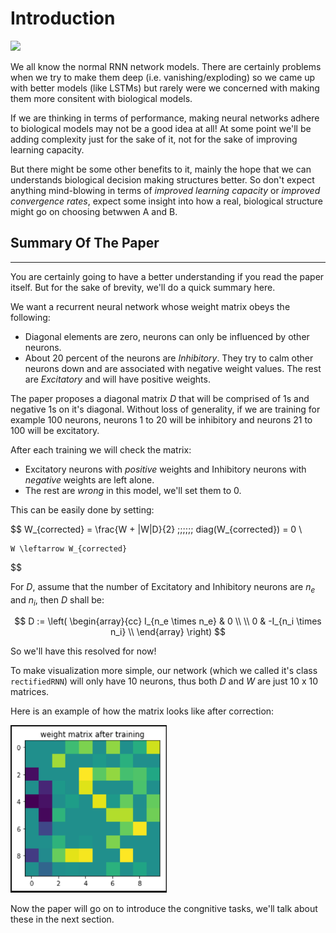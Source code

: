 # Introduction

![](https://render.githubusercontent.com/render/math?math=e^{i%20\pi}%20=%20-1&mode=inline)

We all know the normal RNN network models. There are certainly problems when we try to make them deep (i.e. vanishing/exploding) so we came up with better models (like LSTMs) but rarely were we concerned with making them more consitent with biological models.

If we are thinking in terms of performance, making neural networks adhere to biological models may not be a good idea at all! At some point we'll be adding complexity just for the sake of it, not for the sake of improving learning capacity. 

But there might be some other benefits to it, mainly the hope that we can understands biological decision making structures better. So don't expect anything mind-blowing in terms of *improved learning capacity* or *improved convergence rates*, expect some insight into how a real, biological structure might go on choosing betwwen A and B.

## Summary Of The Paper
---

You are certainly going to have a better understanding if you read the paper itself. But for the sake of brevity, we'll do a quick summary here.

We want a recurrent neural network whose weight matrix obeys the following:
- Diagonal elements are zero, neurons can only be influenced by other neurons.
- About 20 percent of the neurons are *Inhibitory*. They try to calm other neurons down and are associated with negative weight values. The rest are *Excitatory* and will have positive weights.

The paper proposes a diagonal matrix $D$ that will be comprised of 1s and negative 1s on it's diagonal. Without loss of generality, if we are training for example 100 neurons, neurons 1 to 20 will be inhibitory and neurons 21 to 100 will be excitatory. 

After each training we will check the matrix:
- Excitatory neurons with *positive* weights and Inhibitory neurons with *negative* weights are left alone.
- The rest are *wrong* in this model, we'll set them to 0.

This can be easily done by setting:

$$
    W_{corrected} = \frac{W + |W|D}{2} \;\;\;\;\;\; diag(W_{corrected}) = 0 \\

    W \leftarrow W_{corrected}
$$

For $D$, assume that the number of Excitatory and Inhibitory neurons are $n_e$ and $n_i$, then $D$ shall be:

$$
    D := 
    \left(
    \begin{array}{cc}
    I_{n_e \times n_e} & 0 \\
    \\
    0 & -I_{n_i \times n_i} \\
    \end{array} \right)
$$

So we'll have this resolved for now!

To make visualization more simple, our network (which we called it's class `rectifiedRNN`) will only have 10 neurons, thus both $D$ and $W$ are just 10 x 10 matrices.

Here is an example of how the matrix looks like after correction:

<img src=../Results/matrix_parity.PNG width=250>

Now the paper will go on to introduce the congnitive tasks, we'll talk about these in the next section.
